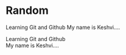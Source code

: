 # Random
Learning Git and Github
My name is Keshvi....


Learning Git and Github
<br>
My name is Keshvi....
